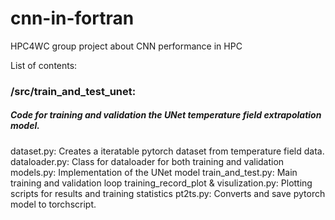 # cnn-in-fortran
 HPC4WC group project about CNN performance in HPC

List of contents:

### /src/train_and_test_unet:
##### Code for training and validation the UNet temperature field extrapolation model.
dataset.py: Creates a iteratable pytorch dataset from temperature field data.
dataloader.py: Class for dataloader for both training and validation
models.py: Implementation of the UNet model
train_and_test.py: Main training and validation loop
training_record_plot & visulization.py: Plotting scripts for results and training statistics
pt2ts.py: Converts and save pytorch model to torchscript.
